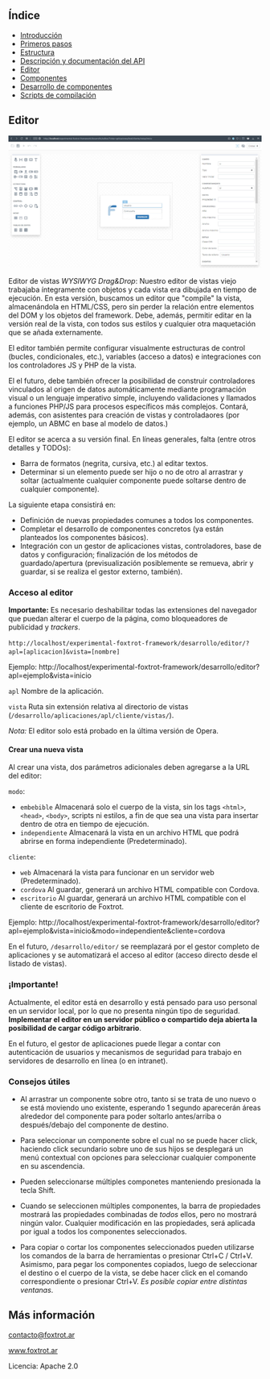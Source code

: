 ## Índice

- [Introducción](../README.md)
- [Primeros pasos](primeros-pasos.md)
- [Estructura](estructura.md)
- [Descripción y documentación del API](api.md)
- [Editor](editor.md)
- [Componentes](componentes.md)
- [Desarrollo de componentes](componentes-estructura.md)
- [Scripts de compilación](scripts.md)

## Editor

![](img/editor.jpg)

Editor de vistas *WYSIWYG Drag&Drop*: Nuestro editor de vistas viejo trabajaba íntegramente con objetos y cada vista era dibujada en tiempo de ejecución. En esta versión, buscamos un editor que "compile" la vista, almacenándola en HTML/CSS, pero sin perder la relación entre elementos del DOM y los objetos del framework. Debe, además, permitir editar en la versión real de la vista, con todos sus estilos y cualquier otra maquetación que se añada externamente.

El editor también permite configurar visualmente estructuras de control (bucles, condicionales, etc.), variables (acceso a datos) e integraciones con los controladores JS y PHP de la vista.

El el futuro, debe también ofrecer la posibilidad de construir controladores vinculados al origen de datos automáticamente mediante programación visual o un lenguaje imperativo simple, incluyendo validaciones y llamados a funciones PHP/JS para procesos específicos más complejos. Contará, además, con asistentes para creación de vistas y controladaores (por ejemplo, un ABMC en base al modelo de datos.)

El editor se acerca a su versión final. En líneas generales, falta (entre otros detalles y TODOs):
- Barra de formatos (negrita, cursiva, etc.) al editar textos.
- Determinar si un elemento puede ser hijo o no de otro al arrastrar y soltar (actualmente cualquier componente puede soltarse dentro de cualquier componente).

La siguiente etapa consistirá en:
- Definición de nuevas propiedades comunes a todos los componentes.
- Completar el desarrollo de componentes concretos (ya están planteados los componentes básicos).
- Integración con un gestor de aplicaciones vistas, controladores, base de datos y configuración; finalización de los métodos de guardado/apertura (previsualización posiblemente se remueva, abrir y guardar, si se realiza el gestor externo, también).

### Acceso al editor

**Importante:** Es necesario deshabilitar todas las extensiones del navegador que puedan alterar el cuerpo de la página, como bloqueadores de publicidad y *trackers*.

`http://localhost/experimental-foxtrot-framework/desarrollo/editor/?apl=[aplicacion]&vista=[nombre]`

Ejemplo: http://localhost/experimental-foxtrot-framework/desarrollo/editor?apl=ejemplo&vista=inicio

`apl` Nombre de la aplicación.

`vista` Ruta sin extensión relativa al directorio de vistas (`/desarrollo/aplicaciones/apl/cliente/vistas/`).

*Nota:* El editor solo está probado en la última versión de Opera.

#### Crear una nueva vista

Al crear una vista, dos parámetros adicionales deben agregarse a la URL del editor:

`modo`:
- `embebible` Almacenará solo el cuerpo de la vista, sin los tags `<html>`, `<head>`, `<body>`, scripts ni estilos, a fin de que sea una vista para insertar dentro de otra en tiempo de ejecución.
- `independiente` Almacenará la vista en un archivo HTML que podrá abrirse en forma independiente (Predeterminado).

`cliente`:
- `web` Almacenará la vista para funcionar en un servidor web (Predeterminado).
- `cordova` Al guardar, generará un archivo HTML compatible con Cordova.
- `escritorio` Al guardar, generará un archivo HTML compatible con el cliente de escritorio de Foxtrot.

Ejemplo: http://localhost/experimental-foxtrot-framework/desarrollo/editor?apl=ejemplo&vista=inicio&modo=independiente&cliente=cordova

En el futuro, `/desarrollo/editor/` se reemplazará por el gestor completo de aplicaciones y se automatizará el acceso al editor (acceso directo desde el listado de vistas).

### ¡Importante!

Actualmente, el editor está en desarrollo y está pensado para uso personal en un servidor local, por lo que no presenta ningún tipo de seguridad. **Implementar el editor en un servidor público o compartido deja abierta la posibilidad de cargar código arbitrario**.

En el futuro, el gestor de aplicaciones puede llegar a contar con autenticación de usuarios y mecanismos de seguridad para trabajo en servidores de desarrollo en línea (o en intranet).

### Consejos útiles

- Al arrastrar un componente sobre otro, tanto si se trata de uno nuevo o se está moviendo uno existente, esperando 1 segundo aparecerán áreas alrededor del componente para poder soltarlo antes/arriba o después/debajo del componente de destino.

- Para seleccionar un componente sobre el cual no se puede hacer click, haciendo click secundario sobre uno de sus hijos se desplegará un menú contextual con opciones para seleccionar cualquier componente en su ascendencia.

- Pueden seleccionarse múltiples componetes manteniendo presionada la tecla Shift.

- Cuando se seleccionen múltiples componentes, la barra de propiedades mostrará las propiedades combinadas de *todos* ellos, pero no mostrará ningún valor. Cualquier modificación en las propiedades, será aplicada por igual a todos los componentes seleccionados.

- Para copiar o cortar los componentes seleccionados pueden utilizarse los comandos de la barra de herramientas o presionar Ctrl+C / Ctrl+V. Asimismo, para pegar los componentes copiados, luego de seleccionar el destino o el cuerpo de la vista, se debe hacer click en el comando correspondiente o presionar Ctrl+V. *Es posible copiar entre distintas ventanas*.

## Más información

contacto@foxtrot.ar

www.foxtrot.ar

Licencia: Apache 2.0
